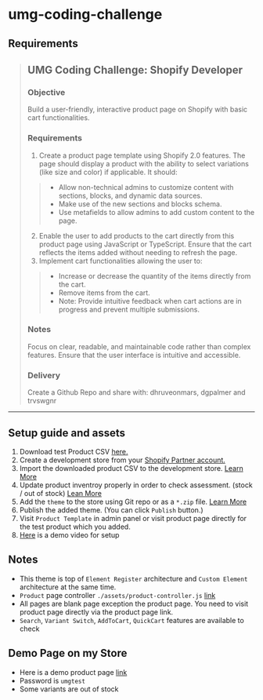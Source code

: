 # umg-coding-challenge

## Requirements

> ## UMG Coding Challenge: Shopify Developer ##
>
> ### Objective ###
> Build a user-friendly, interactive product page on Shopify with basic cart functionalities.
>
> ### Requirements ###
> 1. Create a product page template using Shopify 2.0 features. The page should display a
> product with the ability to select variations (like size and color) if applicable. It should:
>> * Allow non-technical admins to customize content with sections, blocks, and dynamic data sources.
>> * Make use of the new sections and blocks schema.
>> * Use metafields to allow admins to add custom content to the page.
> 2. Enable the user to add products to the cart directly from this product page using
> JavaScript or TypeScript. Ensure that the cart reflects the items added without needing
> to refresh the page.
> 3. Implement cart functionalities allowing the user to:
>> * Increase or decrease the quantity of the items directly from the cart.
>> * Remove items from the cart.
>> * Note: Provide intuitive feedback when cart actions are in progress and prevent
> multiple submissions.
>
> ### Notes ###
> Focus on clear, readable, and maintainable code rather than complex features.
> Ensure that the user interface is intuitive and accessible.
>
> ### Delivery ###
> Create a Github Repo and share with: dhruveonmars, dgpalmer and trvswgnr

---

## Setup guide and assets ##
1. Download test Product CSV [here.](https://drive.google.com/file/d/1bUOMBvkEnExgpa8gq94YZokvVEGBb_cR/view?usp=sharing)
2. Create a development store from your [Shopify Partner account.](https://www.shopify.com/partners)
3. Import the downloaded product CSV to the development store. [Learn More](https://help.shopify.com/en/manual/products/import-export/import-products)
4. Update product inventroy properly in order to check assessment. (stock / out of stock) [Lean More](https://help.shopify.com/en/manual/products/inventory/managing-inventory-quantities/track_inventory)
5. Add the `theme` to the store using Git repo or as a `*.zip` file. [Learn More](https://shopify.dev/docs/themes/tools/github/getting-started)
6. Publish the added theme. (You can click `Publish` button.)
7. Visit `Product Template` in admin panel or visit product page directly for the test product which you added.
8. [Here]() is a demo video for setup

## Notes ##
* This theme is top of `Element Register` architecture and `Custom Element` architecture at the same time. 
* `Product` page controller `./assets/product-controller.js` [link](https://github.com/reimabenson/umg-assessment/blob/main/assets/product-controller.js)
* All pages are blank page exception the product page. You need to visit product page directly via the product page link.
* `Search`, `Variant Switch`, `AddToCart`, `QuickCart` features are available to check

## Demo Page on my Store ##
* Here is a demo product page [link](https://reima-benson.myshopify.com/products/umg?variant=47233470202164)
* Password is `umgtest` 
* Some variants are out of stock






